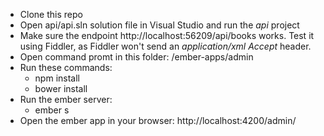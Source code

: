* Clone this repo
* Open api/api.sln solution file in Visual Studio and run the _api_ project
* Make sure the endpoint http://localhost:56209/api/books works. Test it using Fiddler, as Fiddler won't send an _application/xml_ _Accept_ header.
* Open command promt in this folder: /ember-apps/admin
* Run these commands:
  * npm install
  * bower install
* Run the ember server:
  * ember s
* Open the ember app in your browser: http://localhost:4200/admin/
